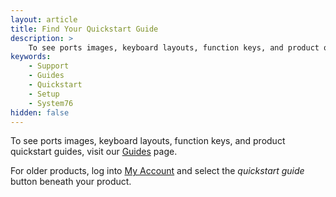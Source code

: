 ```yaml
---
layout: article
title: Find Your Quickstart Guide
description: >
    To see ports images, keyboard layouts, function keys, and product quickstart guides, visit our Guides page. For older products, log into My Account and select the quickstart guide button beneath your product.
keywords:
    - Support
    - Guides
    - Quickstart
    - Setup
    - System76
hidden: false
---
```


To see ports images, keyboard layouts, function keys, and product quickstart guides, visit our [Guides](https://system76.com/guides) page.

For older products, log into [<i class="fa fa-user"></i> My Account](https://system76.com/my-account/orders) and select the <em>quickstart guide</em> button beneath your product.
